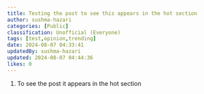 ```yaml
---
title: Testing the post to see this appears in the hot section
author: sushma-hazari
categories: [Public]
classification: Unofficial (Everyone)
tags: [test,opinion,trending]
date: 2024-08-07 04:33:41 
updatedBy: sushma-hazari
updated: 2024-08-07 04:44:36 
likes: 0
---
```


1. To see the post it appears in the hot section